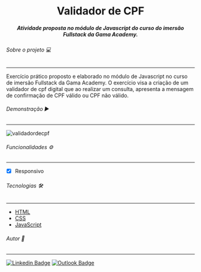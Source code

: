 <h1 align=center> Validador de CPF </h1>

<h5 align=center>Atividade proposta no módulo de Javascript do curso do imersão Fullstack da Gama Academy.</h5>

###### Sobre o projeto 💻

------

Exercício prático proposto e elaborado no módulo de Javascript no curso de imersão Fullstack da Gama Academy. O exercício visa a criação de um validador de cpf digital que ao realizar um consulta, apresenta a mensagem de confirmação de CPF válido ou CPF não válido.



###### Demonstração :arrow_forward:

------

![validadordecpf](https://user-images.githubusercontent.com/87131837/132477516-1f5de7a4-8bbd-485a-b043-05cfa049b313.JPG)

###### Funcionalidades :gear:

------

- [x] Responsivo



###### Tecnologias :hammer_and_wrench:

------

 * [HTML](https://developer.mozilla.org/pt-BR/docs/Web/HTML)
* [CSS](https://developer.mozilla.org/pt-BR/docs/Web/CSS)
* [JavaScript](https://developer.mozilla.org/pt-BR/docs/Web/JavaScript)



######  Autor :pencil:

------

[![Linkedin Badge](https://img.shields.io/badge/-LinkedIn-blue?style=flat-square&logo=Linkedin&logoColor=white&link=https://www.linkedin.com/in/jessicacmpprado/)](https://www.linkedin.com/in/jessicacmpprado/) [![Outlook Badge](https://img.shields.io/badge/-Gmail-c14438?style=flat-square&logo=Gmail&logoColor=white&link=mailto:jc.moraespereira@gmail.com)](mailto:jc.moraespereira@gmail.com)

